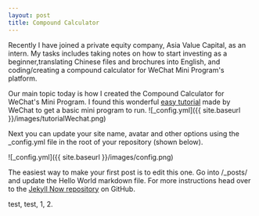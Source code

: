 ```yaml
---
layout: post
title: Compound Calculator
---
```


Recently I have joined a private equity company, Asia Value Capital, as an intern. My tasks includes taking notes on how to start investing as a beginner,translating Chinese files and brochures into English, and coding/creating a compound calculator for WeChat Mini Program's platform. 

Our main topic today is how I created the Compound Calculator for WeChat's Mini Program.
I found this wonderful [easy tutorial](https://developers.weixin.qq.com/miniprogram/en/dev/) made by WeChat to get a basic mini program to run.
![_config.yml]({{ site.baseurl }}/images/tutorialWechat.png)

Next you can update your site name, avatar and other options using the _config.yml file in the root of your repository (shown below).

![_config.yml]({{ site.baseurl }}/images/config.png)

The easiest way to make your first post is to edit this one. Go into /_posts/ and update the Hello World markdown file. For more instructions head over to the [Jekyll Now repository](https://github.com/barryclark/jekyll-now) on GitHub.

test, test, 1, 2.
